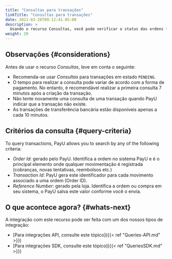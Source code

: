 ```yaml
---
title: "Consultas para transações"
linkTitle: "Consultas para transações"
date: 2021-03-26T09:12:41-05:00
description: >
  Usando o recurso Consultas, você pode verificar o status das ordens feitas e suas transações.. 
weight: 20
---
```


## Observações {#considerations}
Antes de usar o recurso _Consultas_, leve em conta o seguinte:

* Recomenda-se usar _Consultas_ para transações em estado `PENDING`.
* O tempo para realizar a consulta pode variar de acordo com a forma de pagamento. No entanto, é recomendável realizar a primeira consulta 7 minutos após a criação da transação.
* Não tente novamente uma consulta de uma transação quando PayU indicar que a transação não existe.
* As transações de transferência bancária estão disponíveis apenas a cada 10 minutos.

## Critérios da consulta {#query-criteria}
To query transactions, PayU allows you to search by any of the following criteria:

* *Order Id*: gerado pelo PayU. Identifica a ordem no sistema PayU e é o principal elemento onde qualquer movimentação é registrada (cobranças, novas tentativas, reembolsos etc.)
* *Transaction Id*: PayU gera este identificador para cada movimento associado a uma ordem (Order ID).
* *Reference Number*: gerado pela loja. Identifica a ordem ou compra em seu sistema, o PayU salva este valor conforme você o envia.

## O que acontece agora? {#whats-next}
A integração com este recurso pode ser feita com um dos nossos tipos de integração:

* [Para integrações API, consulte este tópico]({{< ref "Queries-API.md" >}})
* [Para integrações SDK, consulte este tópico]({{< ref "QueriesSDK.md" >}})